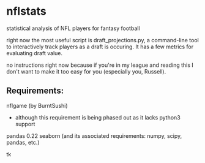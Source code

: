 # nflstats

statistical analysis of NFL players for fantasy football

right now the most useful script is draft_projections.py, a command-line tool to interactively track players as a draft is occuring. It has a few metrics for evaluating draft value.

no instructions right now because if you're in my league and reading this I don't want to make it too easy for you (especially you, Russell).

## Requirements:

nflgame (by BurntSushi)
 - although this requirement is being phased out as it lacks python3 support

pandas 0.22
seaborn (and its associated requirements: numpy, scipy, pandas, etc.)

tk
